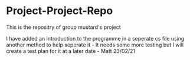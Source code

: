 # Project-Project-Repo
This is the repositry of group mustard's project

I have added an introduction to the programme in a seperate cs file using another method to help seperate it - It needs some more testing but I will create a test plan for it at a later date - Matt 23/02/21
